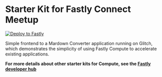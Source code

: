 # Starter Kit for Fastly Connect Meetup

[![Deploy to Fastly](https://deploy.edgecompute.app/button)](https://deploy.edgecompute.app/deploy)

Simple frontend to a Mardown Converter application running on Glitch,
which demonstrates the simplicity of using Fastly Compute to
accelerate existing applications.

**For more details about other starter kits for Compute, see the
[Fastly developer
hub](https://developer.fastly.com/solutions/starters)**
